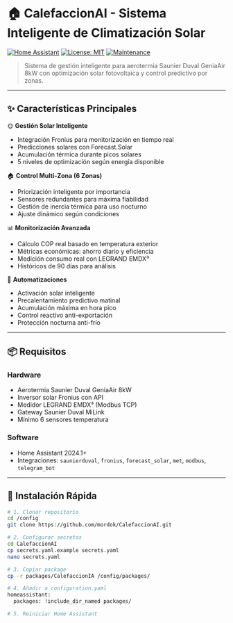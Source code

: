 # 🏠 CalefaccionAI - Sistema Inteligente de Climatización Solar

[![Home Assistant](https://img.shields.io/badge/Home%20Assistant-2024.1+-41BDF5.svg?style=flat-square&logo=homeassistant)](https://www.home-assistant.io/)
[![License: MIT](https://img.shields.io/badge/License-MIT-yellow.svg)](LICENSE)
[![Maintenance](https://img.shields.io/badge/Maintained%3F-yes-green.svg)](https://github.com/mordok/CalefaccionAI/graphs/commit-activity)

> Sistema de gestión inteligente para aerotermia Saunier Duval GeniaAir 8kW con optimización solar fotovoltaica y control predictivo por zonas.

---

## ✨ Características Principales

🌞 **Gestión Solar Inteligente**
- Integración Fronius para monitorización en tiempo real
- Predicciones solares con Forecast.Solar
- Acumulación térmica durante picos solares
- 5 niveles de optimización según energía disponible

🏠 **Control Multi-Zona (6 Zonas)**
- Priorización inteligente por importancia
- Sensores redundantes para máxima fiabilidad
- Gestión de inercia térmica para uso nocturno
- Ajuste dinámico según condiciones

📊 **Monitorización Avanzada**
- Cálculo COP real basado en temperatura exterior
- Métricas económicas: ahorro diario y eficiencia
- Medición consumo real con LEGRAND EMDX³
- Históricos de 90 días para análisis

🤖 **Automatizaciones**
- Activación solar inteligente
- Precalentamiento predictivo matinal
- Acumulación máxima en hora pico
- Control reactivo anti-exportación
- Protección nocturna anti-frío

---

## 📦 Requisitos

### Hardware
- Aerotermia Saunier Duval GeniaAir 8kW
- Inversor solar Fronius con API
- Medidor LEGRAND EMDX³ (Modbus TCP)
- Gateway Saunier Duval MiLink
- Mínimo 6 sensores temperatura

### Software
- Home Assistant 2024.1+
- Integraciones: `saunierduval`, `fronius`, `forecast_solar`, `met`, `modbus`, `telegram_bot`

---

## 🚀 Instalación Rápida
```bash
# 1. Clonar repositorio
cd /config
git clone https://github.com/mordok/CalefaccionAI.git

# 2. Configurar secretos
cd CalefaccionAI
cp secrets.yaml.example secrets.yaml
nano secrets.yaml

# 3. Copiar package
cp -r packages/CalefaccionIA /config/packages/

# 4. Añadir a configuration.yaml
homeassistant:
  packages: !include_dir_named packages/

# 5. Reiniciar Home Assistant
